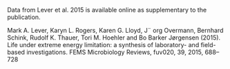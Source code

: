 Data from Lever et al. 2015 is available online as supplementary to the publication.

Mark A. Lever, Karyn L. Rogers, Karen G. Lloyd, J¨ org Overmann,
Bernhard Schink, Rudolf K. Thauer, Tori M. Hoehler and Bo Barker Jørgensen (2015). Life under extreme energy limitation: a synthesis of laboratory- and field-based investigations. FEMS Microbiology Reviews, fuv020, 39, 2015, 688–728